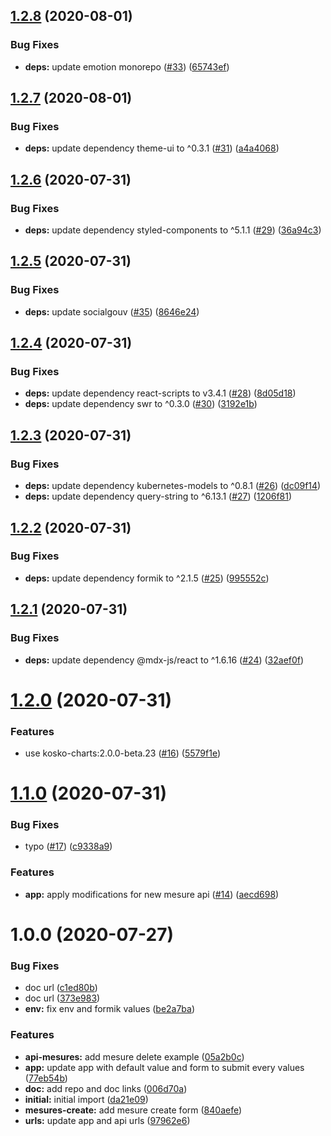 ## [1.2.8](https://github.com/SocialGouv/emjpm-editor-app/compare/v1.2.7...v1.2.8) (2020-08-01)


### Bug Fixes

* **deps:** update emotion monorepo ([#33](https://github.com/SocialGouv/emjpm-editor-app/issues/33)) ([65743ef](https://github.com/SocialGouv/emjpm-editor-app/commit/65743ef30d46fd01a07d4814693a4dc89485b060))

## [1.2.7](https://github.com/SocialGouv/emjpm-editor-app/compare/v1.2.6...v1.2.7) (2020-08-01)


### Bug Fixes

* **deps:** update dependency theme-ui to ^0.3.1 ([#31](https://github.com/SocialGouv/emjpm-editor-app/issues/31)) ([a4a4068](https://github.com/SocialGouv/emjpm-editor-app/commit/a4a4068a463bec805b64bdb8c2afd0ff91f5569f))

## [1.2.6](https://github.com/SocialGouv/emjpm-editor-app/compare/v1.2.5...v1.2.6) (2020-07-31)


### Bug Fixes

* **deps:** update dependency styled-components to ^5.1.1 ([#29](https://github.com/SocialGouv/emjpm-editor-app/issues/29)) ([36a94c3](https://github.com/SocialGouv/emjpm-editor-app/commit/36a94c3b66b879051b32ecd0bde3ff2beb863ace))

## [1.2.5](https://github.com/SocialGouv/emjpm-editor-app/compare/v1.2.4...v1.2.5) (2020-07-31)


### Bug Fixes

* **deps:** update socialgouv ([#35](https://github.com/SocialGouv/emjpm-editor-app/issues/35)) ([8646e24](https://github.com/SocialGouv/emjpm-editor-app/commit/8646e2405ad6091b072de89cc3b753d24047b5ac))

## [1.2.4](https://github.com/SocialGouv/emjpm-editor-app/compare/v1.2.3...v1.2.4) (2020-07-31)


### Bug Fixes

* **deps:** update dependency react-scripts to v3.4.1 ([#28](https://github.com/SocialGouv/emjpm-editor-app/issues/28)) ([8d05d18](https://github.com/SocialGouv/emjpm-editor-app/commit/8d05d18bcc21cb1a51281f0045802fe12e59967e))
* **deps:** update dependency swr to ^0.3.0 ([#30](https://github.com/SocialGouv/emjpm-editor-app/issues/30)) ([3192e1b](https://github.com/SocialGouv/emjpm-editor-app/commit/3192e1bf02c09e4c0689750ea641e23dadd311dc))

## [1.2.3](https://github.com/SocialGouv/emjpm-editor-app/compare/v1.2.2...v1.2.3) (2020-07-31)


### Bug Fixes

* **deps:** update dependency kubernetes-models to ^0.8.1 ([#26](https://github.com/SocialGouv/emjpm-editor-app/issues/26)) ([dc09f14](https://github.com/SocialGouv/emjpm-editor-app/commit/dc09f14f48374fd9d13a35f68c3f69396b4f615c))
* **deps:** update dependency query-string to ^6.13.1 ([#27](https://github.com/SocialGouv/emjpm-editor-app/issues/27)) ([1206f81](https://github.com/SocialGouv/emjpm-editor-app/commit/1206f814eb004810866d2a42f50d144ce9b03863))

## [1.2.2](https://github.com/SocialGouv/emjpm-editor-app/compare/v1.2.1...v1.2.2) (2020-07-31)


### Bug Fixes

* **deps:** update dependency formik to ^2.1.5 ([#25](https://github.com/SocialGouv/emjpm-editor-app/issues/25)) ([995552c](https://github.com/SocialGouv/emjpm-editor-app/commit/995552c898cc67167ea1f439c2b993dcff747749))

## [1.2.1](https://github.com/SocialGouv/emjpm-editor-app/compare/v1.2.0...v1.2.1) (2020-07-31)


### Bug Fixes

* **deps:** update dependency @mdx-js/react to ^1.6.16 ([#24](https://github.com/SocialGouv/emjpm-editor-app/issues/24)) ([32aef0f](https://github.com/SocialGouv/emjpm-editor-app/commit/32aef0fc08e48da0e15d0a72c31b1d67a3b688e9))

# [1.2.0](https://github.com/SocialGouv/emjpm-editor-app/compare/v1.1.0...v1.2.0) (2020-07-31)


### Features

* use kosko-charts:2.0.0-beta.23 ([#16](https://github.com/SocialGouv/emjpm-editor-app/issues/16)) ([5579f1e](https://github.com/SocialGouv/emjpm-editor-app/commit/5579f1e1c01e0cbf41fbd2ad8440c86923b2ac01))

# [1.1.0](https://github.com/SocialGouv/emjpm-editor-app/compare/v1.0.0...v1.1.0) (2020-07-31)


### Bug Fixes

* typo ([#17](https://github.com/SocialGouv/emjpm-editor-app/issues/17)) ([c9338a9](https://github.com/SocialGouv/emjpm-editor-app/commit/c9338a9115b5ff3f6d2e066de5c4260035801540))


### Features

* **app:** apply modifications for new mesure api ([#14](https://github.com/SocialGouv/emjpm-editor-app/issues/14)) ([aecd698](https://github.com/SocialGouv/emjpm-editor-app/commit/aecd698b7c9f0c8bef37b4eb0e52d55372e382d6))

# 1.0.0 (2020-07-27)


### Bug Fixes

* doc url ([c1ed80b](https://github.com/SocialGouv/emjpm-editor-app/commit/c1ed80bb68ae2ed236637c5eba646d15d7ec6f57))
* doc url ([373e983](https://github.com/SocialGouv/emjpm-editor-app/commit/373e983116d7a4da270e06ada34c77d374c840a5))
* **env:** fix env and formik values ([be2a7ba](https://github.com/SocialGouv/emjpm-editor-app/commit/be2a7bab67a609c71c03da9e7c553bad97d3239f))


### Features

* **api-mesures:** add mesure delete example ([05a2b0c](https://github.com/SocialGouv/emjpm-editor-app/commit/05a2b0cf26cb93592a5edaeece4a6064aaa40b10))
* **app:** update app with default value and form to submit every values ([77eb54b](https://github.com/SocialGouv/emjpm-editor-app/commit/77eb54b29dfc5f329042cca82cf56a95e59ee183))
* **doc:** add repo and doc links ([006d70a](https://github.com/SocialGouv/emjpm-editor-app/commit/006d70a2053e42a488cb4cf75b5b241fa2ade6fd))
* **initial:** initial import ([da21e09](https://github.com/SocialGouv/emjpm-editor-app/commit/da21e098700223b511fb131c0bfeb38c6ae9207a))
* **mesures-create:** add mesure create form ([840aefe](https://github.com/SocialGouv/emjpm-editor-app/commit/840aefec1929f46ed85223f0cef11f2091766ac8))
* **urls:** update app and api urls ([97962e6](https://github.com/SocialGouv/emjpm-editor-app/commit/97962e62b0f8b3c5bec7fcf3cdc937ffab23bf64))
